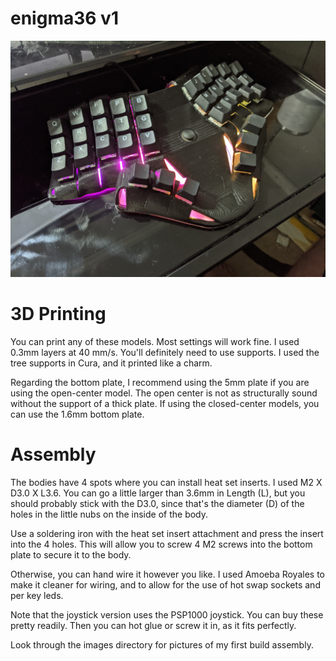 # enigma36 v1

![First build](images/PXL_20210518_204850979.jpg)


# 3D Printing

You can print any of these models. Most settings will work fine. I used 0.3mm layers at 40 mm/s. You'll definitely need to use supports. I used the tree supports in Cura, and it printed like a charm.

Regarding the bottom plate, I recommend using the 5mm plate if you are using the open-center model. The open center is not as structurally sound without the support of a thick plate. If using the closed-center models, you can use the 1.6mm bottom plate.

# Assembly

The bodies have 4 spots where you can install heat set inserts. I used M2 X D3.0 X L3.6. You can go a little larger than 3.6mm in Length (L), but you should probably stick with the D3.0, since that's the diameter (D) of the holes in the little nubs on the inside of the body.

Use a soldering iron with the heat set insert attachment and press the insert into the 4 holes. This will allow you to screw 4 M2 screws into the bottom plate to secure it to the body.

Otherwise, you can hand wire it however you like. I used Amoeba Royales to make it cleaner for wiring, and to allow for the use of hot swap sockets and per key leds.

Note that the joystick version uses the PSP1000 joystick. You can buy these pretty readily. Then you can hot glue or screw it in, as it fits perfectly.

Look through the images directory for pictures of my first build assembly.



